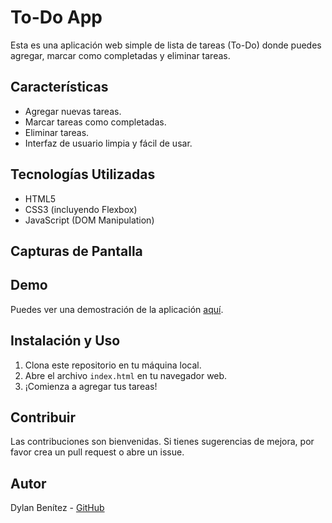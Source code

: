 # To-Do App

Esta es una aplicación web simple de lista de tareas (To-Do) donde puedes agregar, marcar como completadas y eliminar tareas.

## Características
- Agregar nuevas tareas.
- Marcar tareas como completadas.
- Eliminar tareas.
- Interfaz de usuario limpia y fácil de usar.

## Tecnologías Utilizadas
- HTML5
- CSS3 (incluyendo Flexbox)
- JavaScript (DOM Manipulation)

## Capturas de Pantalla

## Demo
Puedes ver una demostración de la aplicación [aquí](https://dylanbenz2000.github.io/gestor-de-tareas/).

## Instalación y Uso
1. Clona este repositorio en tu máquina local.
2. Abre el archivo `index.html` en tu navegador web.
3. ¡Comienza a agregar tus tareas!

## Contribuir
Las contribuciones son bienvenidas. Si tienes sugerencias de mejora, por favor crea un pull request o abre un issue.

## Autor
Dylan Benítez - [GitHub](https://github.com/DylanBenz2000)
